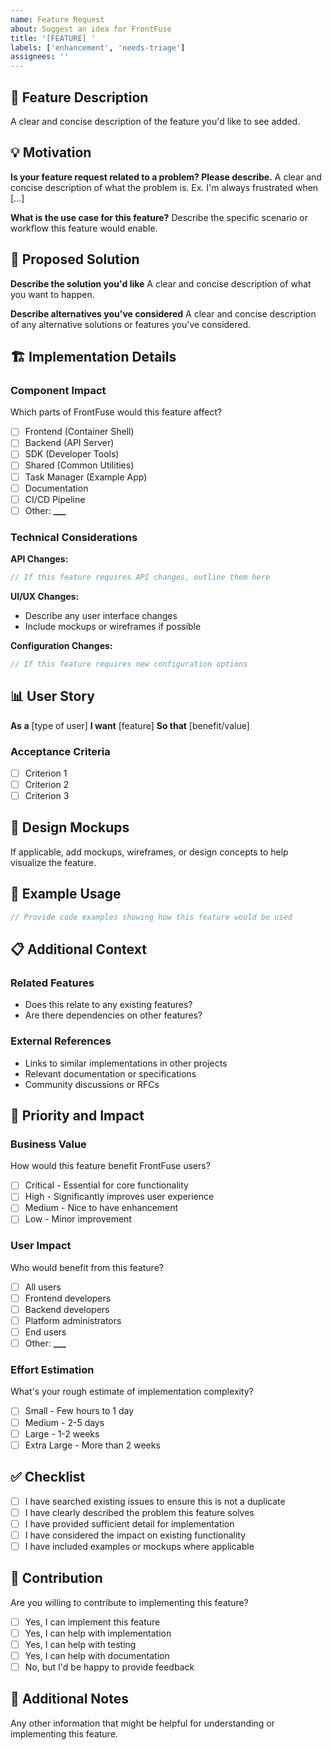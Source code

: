 ```yaml
---
name: Feature Request
about: Suggest an idea for FrontFuse
title: '[FEATURE] '
labels: ['enhancement', 'needs-triage']
assignees: ''
---
```


## 🚀 Feature Description

A clear and concise description of the feature you'd like to see added.

## 💡 Motivation

**Is your feature request related to a problem? Please describe.**
A clear and concise description of what the problem is. Ex. I'm always frustrated when [...]

**What is the use case for this feature?**
Describe the specific scenario or workflow this feature would enable.

## 🎯 Proposed Solution

**Describe the solution you'd like**
A clear and concise description of what you want to happen.

**Describe alternatives you've considered**
A clear and concise description of any alternative solutions or features you've considered.

## 🏗️ Implementation Details

### Component Impact

Which parts of FrontFuse would this feature affect?

- [ ] Frontend (Container Shell)
- [ ] Backend (API Server)
- [ ] SDK (Developer Tools)
- [ ] Shared (Common Utilities)
- [ ] Task Manager (Example App)
- [ ] Documentation
- [ ] CI/CD Pipeline
- [ ] Other: ****\_\_\_****

### Technical Considerations

**API Changes:**

```typescript
// If this feature requires API changes, outline them here
```

**UI/UX Changes:**

- Describe any user interface changes
- Include mockups or wireframes if possible

**Configuration Changes:**

```javascript
// If this feature requires new configuration options
```

## 📊 User Story

**As a** [type of user]
**I want** [feature]
**So that** [benefit/value]

### Acceptance Criteria

- [ ] Criterion 1
- [ ] Criterion 2
- [ ] Criterion 3

## 🎨 Design Mockups

If applicable, add mockups, wireframes, or design concepts to help visualize the feature.

## 🔧 Example Usage

```typescript
// Provide code examples showing how this feature would be used
```

## 📋 Additional Context

### Related Features

- Does this relate to any existing features?
- Are there dependencies on other features?

### External References

- Links to similar implementations in other projects
- Relevant documentation or specifications
- Community discussions or RFCs

## 🚦 Priority and Impact

### Business Value

How would this feature benefit FrontFuse users?

- [ ] Critical - Essential for core functionality
- [ ] High - Significantly improves user experience
- [ ] Medium - Nice to have enhancement
- [ ] Low - Minor improvement

### User Impact

Who would benefit from this feature?

- [ ] All users
- [ ] Frontend developers
- [ ] Backend developers
- [ ] Platform administrators
- [ ] End users
- [ ] Other: ****\_\_\_****

### Effort Estimation

What's your rough estimate of implementation complexity?

- [ ] Small - Few hours to 1 day
- [ ] Medium - 2-5 days
- [ ] Large - 1-2 weeks
- [ ] Extra Large - More than 2 weeks

## ✅ Checklist

- [ ] I have searched existing issues to ensure this is not a duplicate
- [ ] I have clearly described the problem this feature solves
- [ ] I have provided sufficient detail for implementation
- [ ] I have considered the impact on existing functionality
- [ ] I have included examples or mockups where applicable

## 🤝 Contribution

Are you willing to contribute to implementing this feature?

- [ ] Yes, I can implement this feature
- [ ] Yes, I can help with implementation
- [ ] Yes, I can help with testing
- [ ] Yes, I can help with documentation
- [ ] No, but I'd be happy to provide feedback

## 📝 Additional Notes

Any other information that might be helpful for understanding or implementing this feature.
